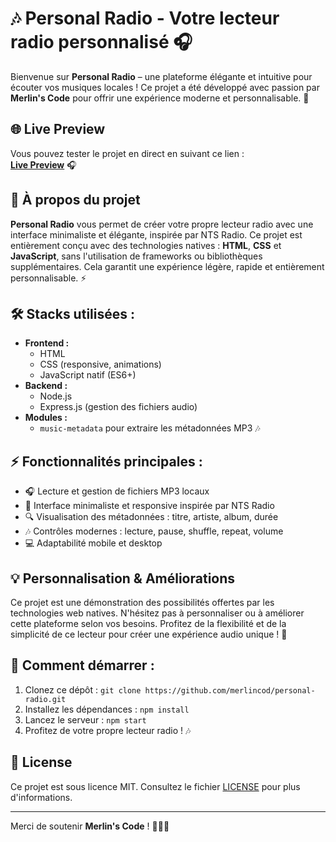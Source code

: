 # 🎶 **Personal Radio** - Votre lecteur radio personnalisé 🎧

Bienvenue sur **Personal Radio** – une plateforme élégante et intuitive pour écouter vos musiques locales ! Ce projet a été développé avec passion par **Merlin's Code** pour offrir une expérience moderne et personnalisable. 🚀

## 🌐 **Live Preview**  
Vous pouvez tester le projet en direct en suivant ce lien :  
[**Live Preview**](https://radio.merlincode.fr) 🎧

## 🌟 **À propos du projet**  
**Personal Radio** vous permet de créer votre propre lecteur radio avec une interface minimaliste et élégante, inspirée par NTS Radio. Ce projet est entièrement conçu avec des technologies natives : **HTML**, **CSS** et **JavaScript**, sans l'utilisation de frameworks ou bibliothèques supplémentaires. Cela garantit une expérience légère, rapide et entièrement personnalisable. ⚡

## 🛠️ **Stacks utilisées :**
- **Frontend :**
  - HTML
  - CSS (responsive, animations)
  - JavaScript natif (ES6+)
- **Backend :**
  - Node.js
  - Express.js (gestion des fichiers audio)
- **Modules :**
  - `music-metadata` pour extraire les métadonnées MP3 🎶

## ⚡ **Fonctionnalités principales :**
- 🎧 Lecture et gestion de fichiers MP3 locaux
- 📱 Interface minimaliste et responsive inspirée par NTS Radio
- 🔍 Visualisation des métadonnées : titre, artiste, album, durée
- 🎶 Contrôles modernes : lecture, pause, shuffle, repeat, volume
- 💻 Adaptabilité mobile et desktop

## 💡 **Personnalisation & Améliorations**  
Ce projet est une démonstration des possibilités offertes par les technologies web natives. N'hésitez pas à personnaliser ou à améliorer cette plateforme selon vos besoins. Profitez de la flexibilité et de la simplicité de ce lecteur pour créer une expérience audio unique ! 🎵

## 🚀 **Comment démarrer :**
1. Clonez ce dépôt : `git clone https://github.com/merlincod/personal-radio.git`
2. Installez les dépendances : `npm install`
3. Lancez le serveur : `npm start`
4. Profitez de votre propre lecteur radio ! 🎶

## 📄 **License**  
Ce projet est sous licence MIT. Consultez le fichier [LICENSE](LICENSE) pour plus d'informations.

---

Merci de soutenir **Merlin's Code** ! 👨‍💻💖
